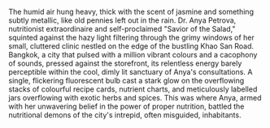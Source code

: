 The humid air hung heavy, thick with the scent of jasmine and something subtly metallic, like old pennies left out in the rain.  Dr. Anya Petrova, nutritionist extraordinaire and self-proclaimed "Savior of the Salad," squinted against the hazy light filtering through the grimy windows of her small, cluttered clinic nestled on the edge of the bustling Khao San Road.  Bangkok, a city that pulsed with a million vibrant colours and a cacophony of sounds, pressed against the storefront, its relentless energy barely perceptible within the cool, dimly lit sanctuary of Anya's consultations.  A single, flickering fluorescent bulb cast a stark glow on the overflowing stacks of colourful recipe cards, nutrient charts, and meticulously labelled jars overflowing with exotic herbs and spices.  This was where Anya, armed with her unwavering belief in the power of proper nutrition, battled the nutritional demons of the city's intrepid, often misguided, inhabitants.
